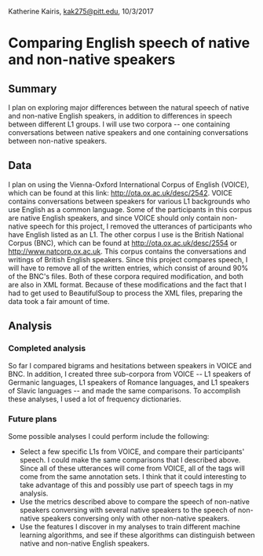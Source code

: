 Katherine Kairis, kak275@pitt.edu, 10/3/2017
# Comparing English speech of native and non-native speakers
## Summary
I plan on exploring major differences between the natural speech of native and non-native English speakers, in addition to differences in speech between different L1 groups. I will use two corpora -- one containing conversations between native speakers and one containing conversations between non-native speakers.

## Data
I plan on using the Vienna-Oxford International Corpus of English (VOICE), which can be found at this link: http://ota.ox.ac.uk/desc/2542. VOICE contains conversations between speakers for various L1 backgrounds who use English as a common language. Some of the participants in this corpus are native English speakers, and since VOICE should only contain non-native speech for this project, I removed the utterances of participants who have English listed as an L1. The other corpus I use is the British National Corpus (BNC), which can be found at http://ota.ox.ac.uk/desc/2554 or http://www.natcorp.ox.ac.uk. This corpus contains the conversations and writings of British English speakers. Since this project compares speech, I will have to remove all of the written entries, which consist of around 90% of the BNC's files. Both of these corpora required modification, and both are also in XML format. Because of these modifications and the fact that I had to get used to BeautifulSoup to process the XML files, preparing the data took a fair amount of time.

## Analysis
### Completed analysis
So far I compared bigrams and hesitations between speakers in VOICE and BNC. In addition, I created three sub-corpora from VOICE -- L1 speakers of Germanic languages, L1 speakers of Romance languages, and L1 speakers of Slavic languages -- and made the same comparisons. To accomplish these analyses, I used a lot of frequency dictionaries. 
### Future plans
Some possible analyses I could perform include the following:
-	Select a few specific L1s from VOICE, and compare their participants' speech. I could make the same comparisons that I described above. Since all of these utterances will come from VOICE, all of the tags will come from the same annotation sets. I think that it could interesting to take advantage of this and possibly use part of speech tags in my analysis.
-	Use the metrics described above to compare the speech of non-native speakers conversing with several native speakers to the speech of non-native speakers conversing only with other non-native speakers.
-	Use the features I discover in my analyses to train different machine learning algorithms, and see if these algorithms can distinguish between native and non-native English speakers.
